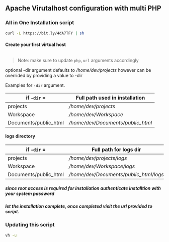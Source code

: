 ## Apache Virutalhost configuration with multi PHP

### All in One Installation script

```sh
curl -L https://bit.ly/4dA7TFY | sh
```

#### Create your first virtual host
```sh

```
> Note: make sure to update `php,url` arguments accordingly

optional -dir argument defaults to */home/dev/projects* however can be overrided by providing a value to -dir

Examples for `-dir` argument.

| if `-dir` = | Full path used in installation |
| ------ | ------ |
| projects | */home/dev/projects* |
| Workspace | */home/dev/Workspace* |
| Documents/public_html | */home/dev/Documents/public_html* |

#### logs directory
| if `-dir` = | Full path for logs dir |
| ------ | ------ |
| projects | */home/dev/projects/logs* |
| Workspace | */home/dev/Workspace/logs* |
| Documents/public_html | */home/dev/Documents/public_html/logs* |

##### since root access is required for installation authenticate installtion with your system password

##### let the installation complete, once completed visit the url provided to script.

### Updating this script 

```sh
vh -u
```
